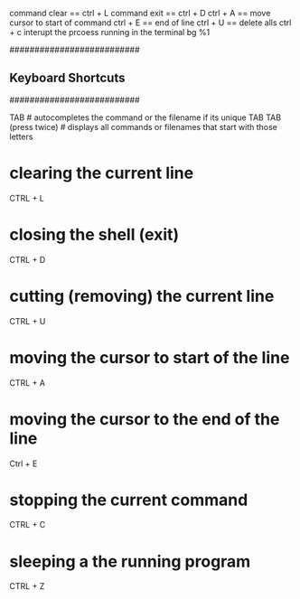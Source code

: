 command clear == ctrl + L
command exit == ctrl + D
ctrl + A == move cursor to start of command
ctrl + E == end of line
ctrl + U == delete alls
ctrl + c interupt the prcoess running in the terminal
bg %1

##########################

## Keyboard Shortcuts

##########################

TAB # autocompletes the command or the filename if its unique
TAB TAB (press twice) # displays all commands or filenames that start with those letters

# clearing the current line

CTRL + L

# closing the shell (exit)

CTRL + D

# cutting (removing) the current line

CTRL + U

# moving the cursor to start of the line

CTRL + A

# moving the cursor to the end of the line

Ctrl + E

# stopping the current command

CTRL + C

# sleeping a the running program

CTRL + Z
